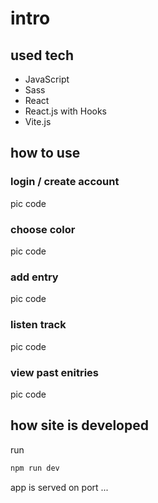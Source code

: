 # intro

## used tech

- JavaScript
- Sass
- React
- React.js with Hooks
- Vite.js

## how to use

### login / create account

pic
code

### choose color

pic
code

### add entry

pic
code

### listen track

pic
code

### view past enitries

pic
code

## how site is developed

run

```sh
npm run dev
```

app is served on port ...

